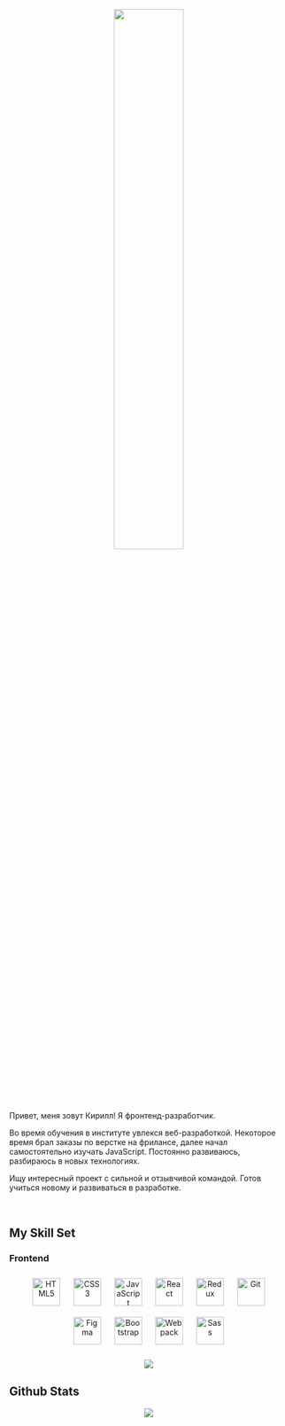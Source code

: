 <div align="center">
<img src="https://rishavanand.github.io/static/images/greetings.gif" align="center" style="width: 50%" />
</div>  
  

# <div align="center">
Привет, меня зовут Кирилл! Я фронтенд-разработчик. 

Во время обучения в институте увлекся веб-разработкой. Некоторое время брал заказы по верстке на фрилансе, далее начал самостоятельно изучать JavaScript. Постоянно развиваюсь, разбираюсь в новых технологиях.                                                                       

Ищу интересный проект с сильной и отзывчивой командой. Готов учиться новому и развиваться в разработке.
</div>  
  

<br/>  


## My Skill Set  

### Frontend  
<div align="center">  
<img style="margin: 10px" src="https://profilinator.rishav.dev/skills-assets/html5-original-wordmark.svg" alt="HTML5" height="50" />  
<img style="margin: 10px" src="https://profilinator.rishav.dev/skills-assets/css3-original-wordmark.svg" alt="CSS3" height="50" />  
<img style="margin: 10px" src="https://profilinator.rishav.dev/skills-assets/javascript-original.svg" alt="JavaScript" height="50" />  
<img style="margin: 10px" src="https://profilinator.rishav.dev/skills-assets/react-original-wordmark.svg" alt="React" height="50" />  
<img style="margin: 10px" src="https://profilinator.rishav.dev/skills-assets/redux-original.svg" alt="Redux" height="50" />  
<img style="margin: 10px" src="https://profilinator.rishav.dev/skills-assets/git-scm-icon.svg" alt="Git" height="50" />  
<img style="margin: 10px" src="https://profilinator.rishav.dev/skills-assets/figma-icon.svg" alt="Figma" height="50" />  
<img style="margin: 10px" src="https://profilinator.rishav.dev/skills-assets/bootstrap-plain.svg" alt="Bootstrap" height="50" />  
<img style="margin: 10px" src="https://profilinator.rishav.dev/skills-assets/webpack-original.svg" alt="Webpack" height="50" />  
<img style="margin: 10px" src="https://profilinator.rishav.dev/skills-assets/sass-original.svg" alt="Sass" height="50" />  
</div>


<br/>  
<div align="center"> 
<img src="https://www.codewars.com/users/tre3ubec/badges/large"></img>
</div>


## Github Stats  
<div align="center"><img src="https://github-readme-stats.vercel.app/api?username=korotkir&show_icons=true&count_private=true&hide_border=true" align="center" /></div>  

<br/>  
